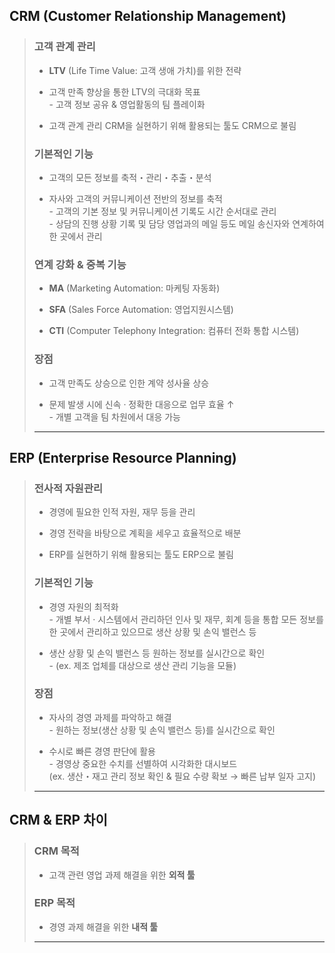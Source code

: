 <link rel="stylesheet" href="./memoStyle.css"/>

## CRM (Customer Relationship Management)
> ### 고객 관계 관리
> + __LTV__ (Life Time Value: 고객 생애 가치)를 위한 전략
>
> + 고객 만족 향상을 통한 LTV의 극대화 목표
> <br> - 고객 정보 공유 & 영업활동의 팀 플레이화
>
> + 고객 관계 관리
CRM을 실현하기 위해 활용되는 툴도 CRM으로 불림
>
> ### 기본적인 기능
> + 고객의 모든 정보를 <span class="accent">축적・관리・추출・분석</span>
>
> + 자사와 고객의 <span class="accent">커뮤니케이션 전반의 정보</span>를 축적 
> <br> - 고객의 기본 정보 및 커뮤니케이션 기록도 시간 순서대로 관리
> <br> - 상담의 진행 상황 기록 및 담당 영업과의 메일 등도 메일 송신자와 연계하여 한 곳에서 관리
> ### 연계 강화 & 중복 기능
> + __MA__ (Marketing Automation: 마케팅 자동화)
>
> + __SFA__ (Sales Force Automation: 영업지원시스템)
>
> + __CTI__ (Computer Telephony Integration: 컴퓨터 전화 통합 
시스템)
>
> ###  장점
> + <span class="accent">고객 만족도 상승</span>으로 인한 <span class="accent">계약 성사율 상승</span>
> 
> + 문제 발생 시에 신속 · 정확한 대응으로 업무 효율 ↑
> <br> - 개별 고객을 팀 차원에서 대응 가능
> ---

## ERP (Enterprise Resource Planning)
> ###  전사적 자원관리
> + 경영에 필요한 인적 자원, 재무 등을 관리
> 
> + 경영 전략을 바탕으로 계획을 세우고 효율적으로 배분
> 
> + ERP를 실현하기 위해 활용되는 툴도 ERP으로 불림
>
> ### 기본적인 기능
> + <span class="accent">경영 자원의 최적화</span>
> <br> - 개별 부서 · 시스템에서 관리하던 인사 및 재무, 회계 등을 통합
> 모든 정보를 한 곳에서 관리하고 있으므로 생산 상황 및 손익 밸런스 등 
> 
> + 생산 상황 및 손익 밸런스 등 원하는 정보를 실시간으로 확인
> <br> - (ex. 제조 업체를 대상으로 생산 관리 기능을 모듈)
> 
> ###  장점
> + 자사의 경영 과제를 파악하고 해결
> <br> - 원하는 정보(생산 상황 및 손익 밸런스 등)를 실시간으로 확인
> 
> + 수시로 빠른 경영 판단에 활용
> <br> - 경영상 중요한 수치를 선별하여 시각화한 대시보드
> <br> (ex. 생산・재고 관리 정보 확인 & 필요 수량 확보 → 빠른 납부 일자 고지)
> ---

## CRM & ERP 차이
> ### CRM 목적
> + 고객 관련 영업 과제 해결을 위한 <strong>외적 툴</strong>
>
> ### ERP 목적
> + 경영 과제 해결을 위한 <strong>내적 툴</strong>
>
> ---